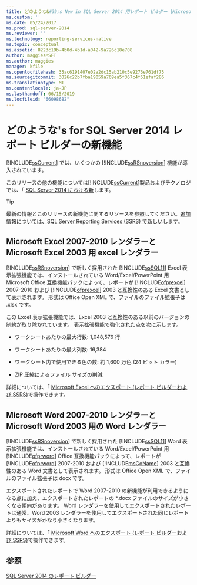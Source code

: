 ```yaml
---
title: どのような&#39;s New in SQL Server 2014 用レポート ビルダー |Microsoft Docs
ms.custom: ''
ms.date: 05/24/2017
ms.prod: sql-server-2014
ms.reviewer: ''
ms.technology: reporting-services-native
ms.topic: conceptual
ms.assetid: 8223c19b-4b0d-4b1d-a042-9a726c18e708
author: maggiesMSFT
ms.author: maggies
manager: kfile
ms.openlocfilehash: 35ac6191407e02a2dc15ab210c5e9276e761df75
ms.sourcegitcommit: 3026c22b7fba19059a769ea5f367c4f51efaf286
ms.translationtype: MT
ms.contentlocale: ja-JP
ms.lasthandoff: 06/15/2019
ms.locfileid: "66098682"
---
```

# <a name="what39s-new-in-report-builder-for-sql-server-2014"></a>どのような&#39;s for SQL Server 2014 レポート ビルダーの新機能
  [!INCLUDE[ssCurrent](../includes/sscurrent-md.md)] では、いくつかの [!INCLUDE[ssRSnoversion](../includes/ssrsnoversion-md.md)] 機能が導入されています。  
  
 このリリースの他の機能については[!INCLUDE[ssCurrent](../includes/sscurrent-md.md)]製品およびテクノロジでは、「 [SQL Server 2014 における新](../sql-server/what-s-new-in-sql-server-2016.md)します。  
  
> [!TIP]  
>  最新の情報とこのリリースの新機能に関するリソースを参照してください。[追加情報については、SQL Server Reporting Services (SSRS) で新しい](https://go.microsoft.com/fwlink/?LinkId=207147)します。  
  
##  <a name="ExcelRenderer"></a> Microsoft Excel 2007-2010 レンダラーと Microsoft Excel 2003 用 excel レンダラー  
 [!INCLUDE[ssRSnoversion](../includes/ssrsnoversion-md.md)] で新しく採用された [!INCLUDE[ssSQL11](../includes/sssql11-md.md)] Excel 表示拡張機能では、インストールされている Word/Excel/PowerPoint 用 Microsoft Office 互換機能パックによって、レポートが [!INCLUDE[ofprexcel](../includes/ofprexcel-md.md)] 2007-2010 および [!INCLUDE[ofprexcel](../includes/ofprexcel-md.md)] 2003 と互換性のある Excel 文書として表示されます。 形式は Office Open XML で、ファイルのファイル拡張子は .xlsx です。  
  
 この Excel 表示拡張機能では、Excel 2003 と互換性のある以前のバージョンの制約が取り除かれています。 表示拡張機能で強化された点を次に示します。  
  
-   ワークシートあたりの最大行数: 1,048,576 行  
  
-   ワークシートあたりの最大列数: 16,384  
  
-   ワークシート内で使用できる色の数: 約 1,600 万色 (24 ビット カラー)  
  
-   ZIP 圧縮によるファイル サイズの削減  
  
 詳細については、「 [Microsoft Excel へのエクスポート &#40;レポート ビルダーおよび SSRS&#41;](report-builder/exporting-to-microsoft-excel-report-builder-and-ssrs.md)で操作できます。  
  
##  <a name="WordRenderer"></a> Microsoft Word 2007-2010 レンダラーと Microsoft Word 2003 用の Word レンダラー  
 [!INCLUDE[ssRSnoversion](../includes/ssrsnoversion-md.md)] で新しく採用された [!INCLUDE[ssSQL11](../includes/sssql11-md.md)] Word 表示拡張機能では、インストールされている Word/Excel/PowerPoint 用 [!INCLUDE[ofprword](../includes/ofprword-md.md)] Office 互換機能パックによって、レポートが [!INCLUDE[ofprword](../includes/ofprword-md.md)] 2007-2010 および [!INCLUDE[msCoName](../includes/msconame-md.md)] 2003 と互換性のある Word 文書として表示されます。 形式は Office Open XML で、ファイルのファイル拡張子は docx です。  
  
 エクスポートされたレポートで Word 2007-2010 の新機能が利用できるようになる点に加え、エクスポートされたレポートの *.docx ファイルのサイズが小さくなる傾向があります。 Word レンダラーを使用してエクスポートされたレポートは通常、Word 2003 レンダラーを使用してエクスポートされた同じレポートよりもサイズがかなり小さくなります。  
  
 詳細については、「 [Microsoft Word へのエクスポート &#40;レポート ビルダーおよび SSRS&#41;](report-builder/exporting-to-microsoft-word-report-builder-and-ssrs.md)で操作できます。  
  
## <a name="see-also"></a>参照  
 [SQL Server 2014 のレポート ビルダー](report-builder/report-builder-in-sql-server-2016.md)  
  
  
